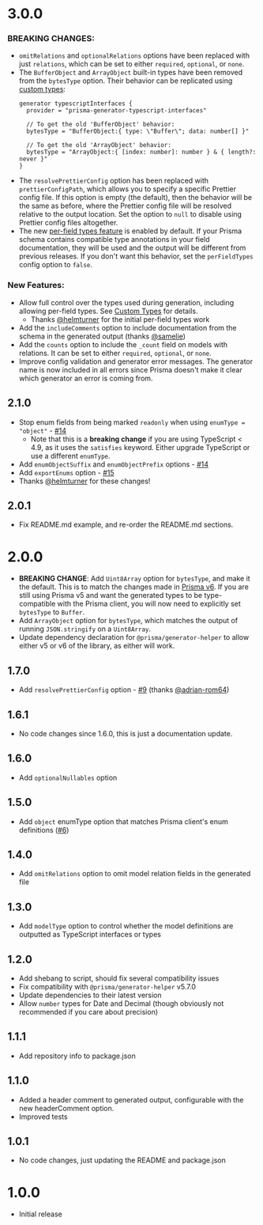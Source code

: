 # 3.0.0

### BREAKING CHANGES:

- `omitRelations` and `optionalRelations` options have been replaced with just `relations`, which can be set to either `required`, `optional`, or `none`.
- The `BufferObject` and `ArrayObject` built-in types have been removed from the `bytesType` option. Their behavior can be replicated using [custom types](CUSTOM_TYPES.md):
  <!-- prettier-ignore -->
  ```prisma
  generator typescriptInterfaces {
    provider = "prisma-generator-typescript-interfaces"
     
    // To get the old 'BufferObject' behavior:
    bytesType = "BufferObject:{ type: \"Buffer\"; data: number[] }"
     
    // To get the old 'ArrayObject' behavior:
    bytesType = "ArrayObject:{ [index: number]: number } & { length?: never }"
  }
  ```
- The `resolvePrettierConfig` option has been replaced with `prettierConfigPath`, which allows you to specify a specific Prettier config file. If this option is empty (the default), then the behavior will be the same as before, where the Prettier config file will be resolved relative to the output location. Set the option to `null` to disable using Prettier config files altogether.
- The new [per-field types feature](CUSTOM_TYPES.md#per-field-types) is enabled by default. If your Prisma schema contains compatible type annotations in your field documentation, they will be used and the output will be different from previous releases. If you don't want this behavior, set the `perFieldTypes` config option to `false`.

### New Features:

- Allow full control over the types used during generation, including allowing per-field types. See [Custom Types](CUSTOM_TYPES.md) for details.
  - Thanks [@helmturner](https://github.com/helmturner) for the initial per-field types work
- Add the `includeComments` option to include documentation from the schema in the generated output (thanks [@samelie](@samelie))
- Add the `counts` option to include the `_count` field on models with relations. It can be set to either `required`, `optional`, or `none`.
- Improve config validation and generator error messages. The generator name is now included in all errors since Prisma doesn't make it clear which generator an error is coming from.

## 2.1.0

- Stop enum fields from being marked `readonly` when using `enumType = "object"` - [#14](https://github.com/mogzol/prisma-generator-typescript-interfaces/pull/14)
  - Note that this is a **breaking change** if you are using TypeScript < 4.9, as it uses the `satisfies` keyword. Either upgrade TypeScript or use a different `enumType`.
- Add `enumObjectSuffix` and `enumObjectPrefix` options - [#14](https://github.com/mogzol/prisma-generator-typescript-interfaces/pull/14)
- Add `exportEnums` option - [#15](https://github.com/mogzol/prisma-generator-typescript-interfaces/pull/15)
- Thanks [@helmturner](https://github.com/helmturner) for these changes!

## 2.0.1

- Fix README.md example, and re-order the README.md sections.

# 2.0.0

- **BREAKING CHANGE**: Add `Uint8Array` option for `bytesType`, and make it the default. This is to match the changes made in [Prisma v6](https://www.prisma.io/docs/orm/more/upgrade-guides/upgrading-versions/upgrading-to-prisma-6#usage-of-buffer). If you are still using Prisma v5 and want the generated types to be type-compatible with the Prisma client, you will now need to explicitly set `bytesType` to `Buffer`.
- Add `ArrayObject` option for `bytesType`, which matches the output of running `JSON.stringify` on a `Uint8Array`.
- Update dependency declaration for `@prisma/generator-helper` to allow either v5 or v6 of the library, as either will work.

## 1.7.0

- Add `resolvePrettierConfig` option - [#9](https://github.com/mogzol/prisma-generator-typescript-interfaces/pull/9) (thanks [@adrian-rom64](https://github.com/adrian-rom64))

## 1.6.1

- No code changes since 1.6.0, this is just a documentation update.

## 1.6.0

- Add `optionalNullables` option

## 1.5.0

- Add `object` enumType option that matches Prisma client's enum definitions ([#6](https://github.com/mogzol/prisma-generator-typescript-interfaces/pull/6))

## 1.4.0

- Add `omitRelations` option to omit model relation fields in the generated file

## 1.3.0

- Add `modelType` option to control whether the model definitions are outputted as TypeScript interfaces or types

## 1.2.0

- Add shebang to script, should fix several compatibility issues
- Fix compatibility with `@prisma/generator-helper` v5.7.0
- Update dependencies to their latest version
- Allow `number` types for Date and Decimal (though obviously not recommended if you care about precision)

## 1.1.1

- Add repository info to package.json

## 1.1.0

- Added a header comment to generated output, configurable with the new headerComment option.
- Improved tests

## 1.0.1

- No code changes, just updating the README and package.json

# 1.0.0

- Initial release
